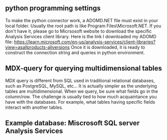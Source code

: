 ## python programming settings
To make the python connector work, a ADOMD.NET file must exist in your local folder. Usually the root path is like Program Files\\Microsoft.NET. If you don't have it, please go to Micrsosoft website to download the specific Analysis Services client library. Here is the link I downloaded my ADOMD file: 
https://learn.microsoft.com/en-us/analysis-services/client-libraries?view=asallproducts-allversions
Once it is downloaded, it is ready to construct the connection string and queries in python environment.
## MDX-query for querying multidimensional tables
MDX query is different from SQL used in traditional relational databases, such as PostgreSQL, MySQL, etc... It is actually simpler as the underlying tables are multidimensional. When we query, be sure what fields go in the column/row. The challenge is usually tied to how much acquaintance you have with the databases. For example, what tables having specific fields interact with another tables.
## Example database: Miscrosoft SQL server Analysis Services
